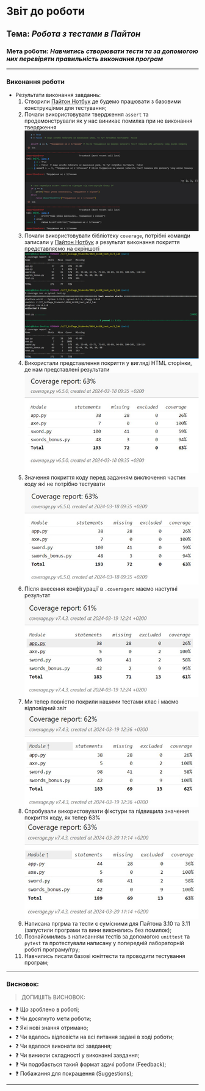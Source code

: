 # Звіт до роботи
## Тема: _Робота з тестами в Пайтон_
### Мета роботи: _Навчитись створювати тести та за допомогою них перевіряти правильність виконання програм_

---
### Виконання роботи
* Результати виконання завданнь:
    1. Створили [Пайтон Нотбук](./nb.ipynb) де будемо працювати з базовими конструкціями для тестування;
    1. Почали використовувати твердження `assert` та продемонстрували як у нас виникає помилка при не виконання твердження ![](./assertion_error.jpg)
    1. Почали використовувати бібліотеку `coverage`, потрібні команди записали у [Пайтон Нотбук](./nb.ipynb) а результат виконання покриття представляємо на скріншоті ![](./coverage_report.jpg)
    1. Використали представлення покриття у вигляді HTML сторінки, де нам представлені результати ![](./coverage_html.jpg)
    1. Значення покриття коду перед заданням виключення частин коду які не потрібно тестувати ![](./coverage_before_excludes.jpg)
    1. Після внесення конфігурації в `.coveragerc` маємо наступні результат ![](./coverage_after_exclude.jpg)
    1. Ми тепер повністю покрили нашими тестами клас [](./swords_bonus.py) і маємо відповідний звіт ![](./cover_full_swords_bonus.jpg)
    1. Спробували використовувати фікстури та підвищила значення покриття коду, як тепер 63% ![](./coverage_after_fixtures.jpg)
    1. Написана пргрма та тести є сумісними для Пайтона 3.10 та 3.11 (запустили програми та вини виконались без помилок);
    1. Познайомились з написанням тестів за допомогою `unittest` та `pytest` та протестували написану у попередній лабораторній роботі програму/гру;
    1. Навчились писати базові юніттести та проводити тестування програм;

---
### Висновок:
> ДОПИШІТЬ ВИСНОВОК:

- :question: Що зроблено в роботі;
- :question: Чи досягнуто мети роботи;
- :question: Які нові знання отримано;
- :question: Чи вдалось відповісти на всі питання задані в ході роботи;
- :question: Чи вдалося виконати всі завдання;
- :question: Чи виникли складності у виконанні завдання;
- :question: Чи подобається такий формат здачі роботи (Feedback);
- :question: Побажання для покращення (Suggestions);

---